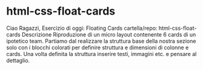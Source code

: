 # html-css-float-cards
Ciao Ragazzi,
Esercizio di oggi: Floating Cards
cartella/repo: html-css-float-cards
Descrizione
Riproduzione di un micro layout contenente 6 cards di un ipotetico team.
Partiamo dal realizzare la struttura base della nostra sezione solo con i blocchi colorati per definire struttura e dimensioni di colonne e cards. Una volta definita la struttura inserire  testi, immagini etc. e pensare al dettaglio.